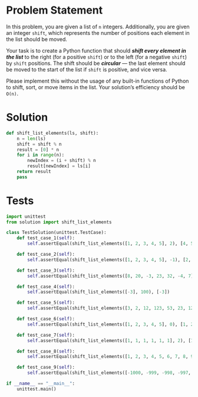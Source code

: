 # Problem Statement
In this problem, you are given a list of `n` integers. Additionally, you are given an integer `shift`, which represents the number of positions each element in the list should be moved.

Your task is to create a Python function that should ***shift every element in the list*** to the right (for a positive `shift`) or to the left (for a negative `shift`) by `shift` positions. The shift should be ***circular*** — the last element should be moved to the start of the list if `shift` is positive, and vice versa.

Please implement this without the usage of any built-in functions of Python to shift, sort, or move items in the list. Your solution’s efficiency should be 
`O(n)`.

# Solution
```python
def shift_list_elements(ls, shift):
    n = len(ls)
    shift = shift % n
    result = [0] * n
    for i in range(n):
        newIndex = (i + shift) % n
        result[newIndex] = ls[i]
    return result
    pass
```


# Tests
```python
import unittest
from solution import shift_list_elements

class TestSolution(unittest.TestCase):
    def test_case_1(self):
        self.assertEqual(shift_list_elements([1, 2, 3, 4, 5], 2), [4, 5, 1, 2, 3])

    def test_case_2(self):
        self.assertEqual(shift_list_elements([1, 2, 3, 4, 5], -1), [2, 3, 4, 5, 1])

    def test_case_3(self):
        self.assertEqual(shift_list_elements([8, 20, -3, 23, 32, -4, 7], 3), [32, -4, 7, 8, 20, -3, 23])

    def test_case_4(self):
        self.assertEqual(shift_list_elements([-3], 100), [-3])

    def test_case_5(self):
        self.assertEqual(shift_list_elements([3, 2, 12, 123, 53, 23, 123, -432], 5), [123, 53, 23, 123, -432, 3, 2, 12])

    def test_case_6(self):
        self.assertEqual(shift_list_elements([1, 2, 3, 4, 5], 0), [1, 2, 3, 4, 5])

    def test_case_7(self):
        self.assertEqual(shift_list_elements([1, 1, 1, 1, 1, 1], 2), [1, 1, 1, 1, 1, 1])

    def test_case_8(self):
        self.assertEqual(shift_list_elements([1, 2, 3, 4, 5, 6, 7, 8, 9, 10], 1000), [1, 2, 3, 4, 5, 6, 7, 8, 9, 10])

    def test_case_9(self):
        self.assertEqual(shift_list_elements([-1000, -999, -998, -997, -996], -1000), [-1000, -999, -998, -997, -996])

if __name__ == "__main__":
    unittest.main()
```